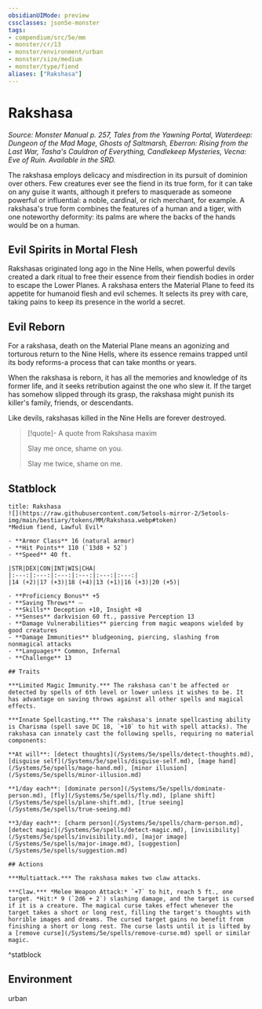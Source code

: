 ```yaml
---
obsidianUIMode: preview
cssclasses: json5e-monster
tags:
- compendium/src/5e/mm
- monster/cr/13
- monster/environment/urban
- monster/size/medium
- monster/type/fiend
aliases: ["Rakshasa"]
---
```

# Rakshasa
*Source: Monster Manual p. 257, Tales from the Yawning Portal, Waterdeep: Dungeon of the Mad Mage, Ghosts of Saltmarsh, Eberron: Rising from the Last War, Tasha's Cauldron of Everything, Candlekeep Mysteries, Vecna: Eve of Ruin. Available in the SRD.*  

The rakshasa employs delicacy and misdirection in its pursuit of dominion over others. Few creatures ever see the fiend in its true form, for it can take on any guise it wants, although it prefers to masquerade as someone powerful or influential: a noble, cardinal, or rich merchant, for example. A rakshasa's true form combines the features of a human and a tiger, with one noteworthy deformity: its palms are where the backs of the hands would be on a human.

## Evil Spirits in Mortal Flesh

Rakshasas originated long ago in the Nine Hells, when powerful devils created a dark ritual to free their essence from their fiendish bodies in order to escape the Lower Planes. A rakshasa enters the Material Plane to feed its appetite for humanoid flesh and evil schemes. It selects its prey with care, taking pains to keep its presence in the world a secret.

## Evil Reborn

For a rakshasa, death on the Material Plane means an agonizing and torturous return to the Nine Hells, where its essence remains trapped until its body reforms-a process that can take months or years.

When the rakshasa is reborn, it has all the memories and knowledge of its former life, and it seeks retribution against the one who slew it. If the target has somehow slipped through its grasp, the rakshasa might punish its killer's family, friends, or descendants.

Like devils, rakshasas killed in the Nine Hells are forever destroyed.

> [!quote]- A quote from Rakshasa maxim  
> 
> Slay me once, shame on you.
> 
> Slay me twice, shame on me.


## Statblock

```ad-statblock
title: Rakshasa
![](https://raw.githubusercontent.com/5etools-mirror-2/5etools-img/main/bestiary/tokens/MM/Rakshasa.webp#token)
*Medium fiend, Lawful Evil*

- **Armor Class** 16 (natural armor)
- **Hit Points** 110 (`13d8 + 52`)
- **Speed** 40 ft.

|STR|DEX|CON|INT|WIS|CHA|
|:---:|:---:|:---:|:---:|:---:|:---:|
|14 (+2)|17 (+3)|18 (+4)|13 (+1)|16 (+3)|20 (+5)|

- **Proficiency Bonus** +5
- **Saving Throws** ⏤
- **Skills** Deception +10, Insight +8
- **Senses** darkvision 60 ft., passive Perception 13
- **Damage Vulnerabilities** piercing from magic weapons wielded by good creatures
- **Damage Immunities** bludgeoning, piercing, slashing from nonmagical attacks
- **Languages** Common, Infernal
- **Challenge** 13

## Traits

***Limited Magic Immunity.*** The rakshasa can't be affected or detected by spells of 6th level or lower unless it wishes to be. It has advantage on saving throws against all other spells and magical effects.

***Innate Spellcasting.*** The rakshasa's innate spellcasting ability is Charisma (spell save DC 18, `+10` to hit with spell attacks). The rakshasa can innately cast the following spells, requiring no material components:

**At will**: [detect thoughts](/Systems/5e/spells/detect-thoughts.md), [disguise self](/Systems/5e/spells/disguise-self.md), [mage hand](/Systems/5e/spells/mage-hand.md), [minor illusion](/Systems/5e/spells/minor-illusion.md)

**1/day each**: [dominate person](/Systems/5e/spells/dominate-person.md), [fly](/Systems/5e/spells/fly.md), [plane shift](/Systems/5e/spells/plane-shift.md), [true seeing](/Systems/5e/spells/true-seeing.md)

**3/day each**: [charm person](/Systems/5e/spells/charm-person.md), [detect magic](/Systems/5e/spells/detect-magic.md), [invisibility](/Systems/5e/spells/invisibility.md), [major image](/Systems/5e/spells/major-image.md), [suggestion](/Systems/5e/spells/suggestion.md)

## Actions

***Multiattack.*** The rakshasa makes two claw attacks.

***Claw.*** *Melee Weapon Attack:* `+7` to hit, reach 5 ft., one target. *Hit:* 9 (`2d6 + 2`) slashing damage, and the target is cursed if it is a creature. The magical curse takes effect whenever the target takes a short or long rest, filling the target's thoughts with horrible images and dreams. The cursed target gains no benefit from finishing a short or long rest. The curse lasts until it is lifted by a [remove curse](/Systems/5e/spells/remove-curse.md) spell or similar magic.
```
^statblock

## Environment

urban
